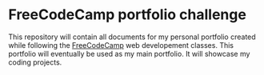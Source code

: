 # FreeCodeCamp portfolio challenge

This repository will contain all documents for my personal portfolio created while following the [FreeCodeCamp](https://freecodecamp.com) web developement classes. This portfolio will eventually be used as my main portfolio. It will showcase my coding projects.

